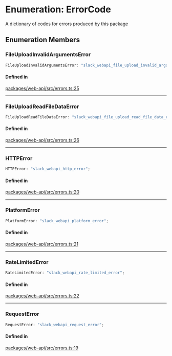 # Enumeration: ErrorCode

A dictionary of codes for errors produced by this package

## Enumeration Members

### FileUploadInvalidArgumentsError

```ts
FileUploadInvalidArgumentsError: "slack_webapi_file_upload_invalid_args_error";
```

#### Defined in

[packages/web-api/src/errors.ts:25](https://github.com/slackapi/node-slack-sdk/blob/7b348598b763c2b7545d1042b5f0429775cfa62c/packages/web-api/src/errors.ts#L25)

***

### FileUploadReadFileDataError

```ts
FileUploadReadFileDataError: "slack_webapi_file_upload_read_file_data_error";
```

#### Defined in

[packages/web-api/src/errors.ts:26](https://github.com/slackapi/node-slack-sdk/blob/7b348598b763c2b7545d1042b5f0429775cfa62c/packages/web-api/src/errors.ts#L26)

***

### HTTPError

```ts
HTTPError: "slack_webapi_http_error";
```

#### Defined in

[packages/web-api/src/errors.ts:20](https://github.com/slackapi/node-slack-sdk/blob/7b348598b763c2b7545d1042b5f0429775cfa62c/packages/web-api/src/errors.ts#L20)

***

### PlatformError

```ts
PlatformError: "slack_webapi_platform_error";
```

#### Defined in

[packages/web-api/src/errors.ts:21](https://github.com/slackapi/node-slack-sdk/blob/7b348598b763c2b7545d1042b5f0429775cfa62c/packages/web-api/src/errors.ts#L21)

***

### RateLimitedError

```ts
RateLimitedError: "slack_webapi_rate_limited_error";
```

#### Defined in

[packages/web-api/src/errors.ts:22](https://github.com/slackapi/node-slack-sdk/blob/7b348598b763c2b7545d1042b5f0429775cfa62c/packages/web-api/src/errors.ts#L22)

***

### RequestError

```ts
RequestError: "slack_webapi_request_error";
```

#### Defined in

[packages/web-api/src/errors.ts:19](https://github.com/slackapi/node-slack-sdk/blob/7b348598b763c2b7545d1042b5f0429775cfa62c/packages/web-api/src/errors.ts#L19)
